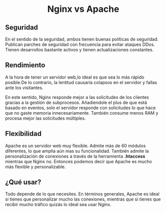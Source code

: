 <h1><p align=center> Nginx vs Apache </p></h1>

## Seguridad
En el sentido de la seguridad, ambos tienen buenas políticas de seguridad. Publican parches de seguridad con frecuencia para evitar ataques DDos.
Tienen desarrollos bastante activos y tienen actualizaciones constantes.

## Rendimiento
A la hora de tener un servidor web,lo ideal es que sea lo más rápido posible.De lo contrario, la lentitud causaría colapsos en el servidor y fallas ante los visitantes.

En este sentido, Nginx responde mejor a las solicitudes de los clientes gracias a la gestión de subprocesos. Añadiendole el plus de que está basado en eventos, solo el servidor responde con solicitudes
lo que hace que no gaste memoria innecesariamente. También consume menos RAM y procesa mejor las solicitudes múltiples.

## Flexibilidad
Apache es un servidor web muy flexible. Admite más de 60 módulos diferentes, lo que amplía aún mas su funcionalidad. También admite la personalización de conexiones a través de la herramienta **.htaccess** mientras que Nginx no.
Entonces podemos decir que Apache es mucho más flexible y personalizable.

## ¿Qué usar?
Todo depende de lo que necesites. En términos generales, Apache es ideal si tienes que personalizar mucho las conexiones, mientras que si tienes que recibir mucho tráfico
quizás lo ideal sea usar Nginx.
